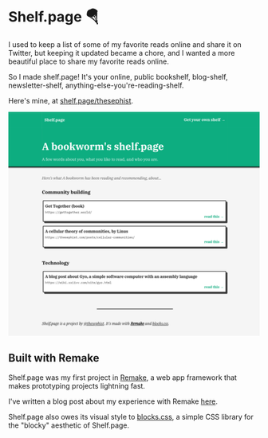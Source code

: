 # Shelf.page 🪂

I used to keep a list of some of my favorite reads online and share it on Twitter, but keeping it updated became a chore, and I wanted a more beautiful place to share my favorite reads online.

So I made shelf.page! It's your online, public bookshelf, blog-shelf, newsletter-shelf, anything-else-you're-reading-shelf.

Here's mine, at [shelf.page/thesephist](https://shelf.page/thesephist).

![A screenshot of shelf.page](screenshot.png)

## Built with Remake

Shelf.page was my first project in [Remake](https://remaketheweb.com/), a web app framework that makes prototyping projects lightning fast.

I've written a blog post about my experience with Remake [here](#).

Shelf.page also owes its visual style to [blocks.css](https://thesephist.github.io/blocks.css/), a simple CSS library for the "blocky" aesthetic of Shelf.page.

